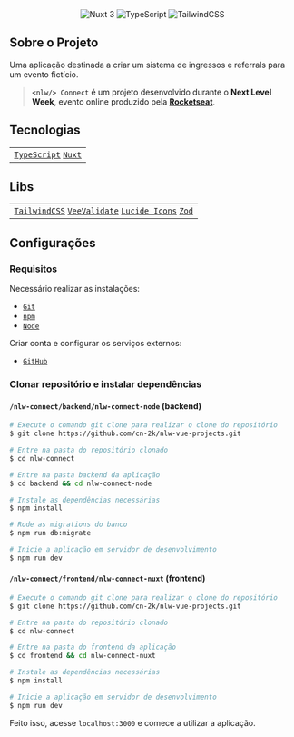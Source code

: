 <!-- markdownlint-disable MD033 -->
<!-- markdownlint-disable MD041 -->
<div align="center">
  <a>
    <img alt="Nuxt 3" src="https://img.shields.io/badge/Nuxt-002E3B?style=for-the-badge&logo=nuxtdotjs&logoColor=#00DC822"/>
  <a/>
    <img alt="TypeScript" src="https://img.shields.io/badge/typescript-%23007ACC.svg?style=for-the-badge&logo=typescript&logoColor=white"/>
    <img alt="TailwindCSS" src="https://img.shields.io/badge/tailwindcss-%2338B2AC.svg?style=for-the-badge&logo=tailwind-css&logoColor=white"/>
</div>
</div>


## Sobre o Projeto

Uma aplicação destinada a criar um sistema de ingressos e referrals para um evento fictício.

> `<nlw/> Connect` é um projeto desenvolvido durante o **Next Level Week**, evento online produzido pela [**Rocketseat**](https://www.rocketseat.com.br/).


## Tecnologias

<table>
  <tbody>
    <tr>
    <tr>
      <td>
        <a href="https://www.typescriptlang.org/" target="_blank" rel="noopener noreferrer"><code>TypeScript</code></a>
        <a href="https://nuxt.com/" target="_blank" rel="noopener noreferrer"><code>Nuxt</code></a>
      </td>
    </tr>
  </tbody>
</table>

## Libs

<table>
  <tbody>
    <tr>
    <tr>
      <td>
        <a href="https://tailwindcss.com/" target="_blank" rel="noopener noreferrer"><code>TailwindCSS</code></a>
        <a href="https://vee-validate.logaretm.com/v4/" target="_blank" rel="noopener noreferrer"><code>VeeValidate</code></a>
        <a href="https://lucide.dev/guide/" target="_blank" rel="noopener noreferrer"><code>Lucide Icons</code></a>
        <a href="https://zod.dev/" target="_blank" rel="noopener noreferrer"><code>Zod</code></a>
      </td>
    </tr>
  </tbody>
</table>

## Configurações

### Requisitos

Necessário realizar as instalações:

- [`Git`](https://git-scm.com/)
- [`npm`](https://www.npmjs.com/)
- [`Node`](https://nodejs.org/)

Criar conta e configurar os serviços externos:

- [`GitHub`](https://github.com/)


### Clonar repositório e instalar dependências

#### `/nlw-connect/backend/nlw-connect-node` (backend)

```bash
# Execute o comando git clone para realizar o clone do repositório
$ git clone https://github.com/cn-2k/nlw-vue-projects.git

# Entre na pasta do repositório clonado
$ cd nlw-connect

# Entre na pasta backend da aplicação
$ cd backend && cd nlw-connect-node

# Instale as dependências necessárias
$ npm install

# Rode as migrations do banco
$ npm run db:migrate

# Inicie a aplicação em servidor de desenvolvimento
$ npm run dev
```

#### `/nlw-connect/frontend/nlw-connect-nuxt` (frontend)

```bash
# Execute o comando git clone para realizar o clone do repositório
$ git clone https://github.com/cn-2k/nlw-vue-projects.git

# Entre na pasta do repositório clonado
$ cd nlw-connect

# Entre na pasta do frontend da aplicação
$ cd frontend && cd nlw-connect-nuxt

# Instale as dependências necessárias
$ npm install

# Inicie a aplicação em servidor de desenvolvimento
$ npm run dev
```

Feito isso, acesse `localhost:3000` e comece a utilizar a aplicação.
